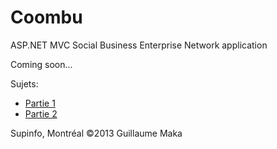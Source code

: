 Coombu
======

ASP.NET MVC Social Business Enterprise Network application

Coming soon... 

Sujets:
 - [Partie 1](https://dl.dropbox.com/u/5552535/Supinfo/Projects/MS%20Dev/MP-4NETS1-C%C3%B6ombu.pdf)
 - [Partie 2](https://dl.dropbox.com/u/5552535/Supinfo/Projects/MS%20Dev/MP-4NETS2.pdf)

Supinfo, Montréal &copy;2013 Guillaume Maka
